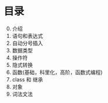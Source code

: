 # 目录

0. 介绍
1. 语句和表达式
2. 自动分号插入
3. 数据类型
4. 操作符
5. 隐式转换
6. 函数(基础，科里化，高阶，函数式编程)
7. class 和 继承
8. 对象
9. 词法文法